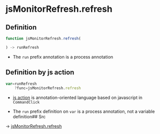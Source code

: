 # jsMonitorRefresh.refresh

## Definition

```js.js
function jsMonitorRefresh.refresh(

) -> runRefresh
```

- The `run` prefix annotation is a process annotation
## Definition by js action

```js.js
var=runRefresh
	?func=jsMonitorRefresh.refresh

```

- [js action](#) is annotation-oriented language based on javascript in `CommandClick`

- The `run` prefix definition on `var` is a process annotation, not a variable definition## Src

-> [jsMonitorRefresh.refresh](https://github.com/puutaro/CommandClick/blob/master/app/src/main/java/com/puutaro/commandclick/fragment_lib/terminal_fragment/js_interface/toolbar/JsMonitorRefresh.kt#L16)


